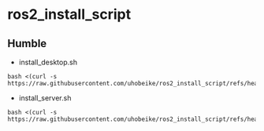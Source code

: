 # ros2_install_script

## Humble
* install_desktop.sh
```
bash <(curl -s https://raw.githubusercontent.com/uhobeike/ros2_install_script/refs/heads/main/humble/install_desktop.sh)
```

* install_server.sh
```
bash <(curl -s https://raw.githubusercontent.com/uhobeike/ros2_install_script/refs/heads/main/humble/install_server.sh)
```